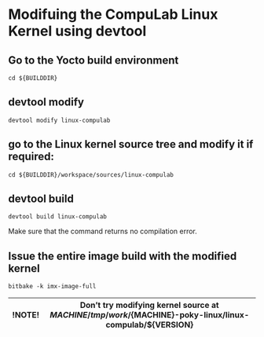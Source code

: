# Modifuing the CompuLab Linux Kernel using devtool

## Go to the Yocto build environment
```
cd ${BUILDDIR}
```

## devtool modify
```
devtool modify linux-compulab
```

## go to the Linux kernel source tree and modify it if required:
```
cd ${BUILDDIR}/workspace/sources/linux-compulab
```

## devtool build
```
devtool build linux-compulab
```

Make sure that the command returns no compilation error.

## Issue the entire image build with the modified kernel
```
bitbake -k imx-image-full
```


|!NOTE!|Don’t try modifying kernel source at ${MACHINE}/tmp/work/${MACHINE}-poky-linux/linux-compulab/${VERSION}|
|---|---|
